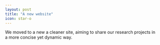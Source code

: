 ```yaml
---
layout: post
title: "A new website"
icon: star-o
---
```


We moved to a new a cleaner site, aiming to share our research projects in a more concise yet dynamic way.